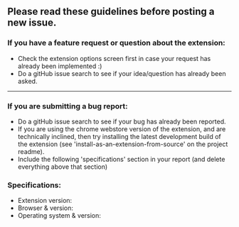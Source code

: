 ## Please read these guidelines before posting a new issue.

### If you have a feature request or question about the extension:
 * Check the extension options screen first in case your request has already been implemented :)
 * Do a gitHub issue search to see if your idea/question has already been asked.

----------------------------------------------------------------------------------------------------

### If you are submitting a bug report:
 * Do a gitHub issue search to see if your bug has already been reported.
 * If you are using the chrome webstore version of the extension, and are technically inclined, then try installing the latest development build of the extension (see 'install-as-an-extension-from-source' on the project readme).
 * Include the following 'specifications' section in your report (and delete everything above that section)

### Specifications:
 * Extension version:
 * Browser & version:
 * Operating system & version:
